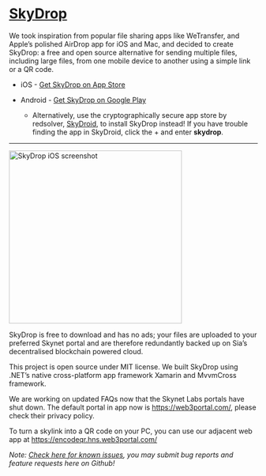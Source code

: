 # [SkyDrop](http://app.skydrop.hns.to/)

We took inspiration from popular file sharing apps like WeTransfer, and Apple’s polished AirDrop app for iOS and Mac, and decided to create SkyDrop: a free and open source alternative for sending multiple files, including large files, from one mobile device to another using a simple link or a QR code.

* iOS - [Get SkyDrop on App Store](https://apps.apple.com/app/id1568591168#?platform=iphone)

* Android - [Get SkyDrop on Google Play](https://play.google.com/store/apps/details?id=to.hns.skydrop)

  * Alternatively, use the cryptographically secure app store by redsolver, [SkyDroid](https://skydroid.app/), to install SkyDrop instead! If you have trouble finding the app in SkyDroid, click the + and enter **skydrop**.

---

<img src="http://tomdawes.co.uk/skydrop/screenshot.png" width="350" title="SkyDrop iOS screenshot">

SkyDrop is free to download and has no ads; your files are uploaded to your preferred Skynet portal and are therefore redundantly backed up on Sia’s decentralised blockchain powered cloud.

This project is open source under MIT license. We built SkyDrop using .NET’s native cross-platform app framework Xamarin and MvvmCross framework.

We are working on updated FAQs now that the Skynet Labs portals have shut down. The default portal in app now is https://web3portal.com/, please check their privacy policy.

To turn a skylink into a QR code on your PC, you can use our adjacent web app at https://encodeqr.hns.web3portal.com/

*Note: [Check here for known issues](https://github.com/SkyLabs-Innovation-Group/SkyDrop/issues?q=is%3Aissue+is%3Aopen+label%3A%22known+issues%22), you may submit bug reports and feature requests here on Github!*


